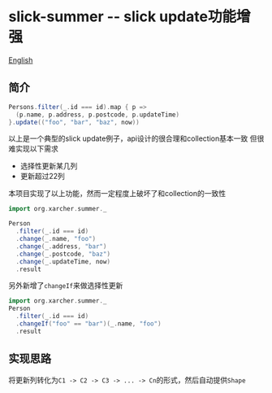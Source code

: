 # slick-summer -- slick update功能增强

[English](https://github.com/scalax/slick-summer/blob/master/README_en.md)

## 简介
```scala
Persons.filter(_.id === id).map { p =>
  (p.name, p.address, p.postcode, p.updateTime)
}.update(("foo", "bar", "baz", now))
```
以上是一个典型的slick update例子，api设计的很合理和collection基本一致
但很难实现以下需求
+ 选择性更新某几列
+ 更新超过22列

本项目实现了以上功能，然而一定程度上破坏了和collection的一致性

```scala
import org.xarcher.summer._

Person
  .filter(_.id === id)
  .change(_.name, "foo")
  .change(_.address, "bar")
  .change(_.postcode, "baz")
  .change(_.updateTime, now)
  .result
```

另外新增了`changeIf`来做选择性更新

```scala
import org.xarcher.summer._
Person
  .filter(_.id === id)
  .changeIf("foo" == "bar")(_.name, "foo")
  .result
```

## 实现思路

将更新列转化为`C1 -> C2 -> C3 -> ... -> Cn`的形式，然后自动提供`Shape`
